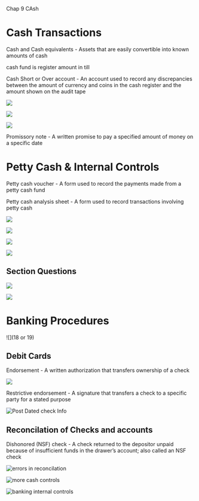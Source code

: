 Chap 9 CAsh


# Cash Transactions


Cash and Cash equivalents - Assets that are easily convertible into known amounts of cash

cash fund is register amount in till

Cash Short or Over account - An account used to record any discrepancies between the amount of currency and coins in the cash register and the amount shown on the audit tape

![](1)

![](2)

![](3)

Promissory note - A written promise to pay a specified amount of money on a specific date


# Petty Cash & Internal Controls

Petty cash voucher - A form used to record the payments made from a petty cash fund

Petty cash analysis sheet - A form used to record transactions involving petty cash


![](12)

![](13)


![](14)

![](15)

## Section Questions

![](16)


![](17)

# Banking Procedures


![](18 or 19)



## Debit Cards

Endorsement - A written authorization that transfers ownership of a check


![](19)

Restrictive endorsement - A signature that transfers a check to a specific party for a stated purpose



![Post Dated check Info](20)


## Reconcilation of Checks and accounts


Dishonored (NSF) check - A check returned to the depositor unpaid because of insufficient funds in the drawer’s account; also called an NSF check


![errors in reconcilation](21)





![more cash controls](25)



![banking internal controls](25)











